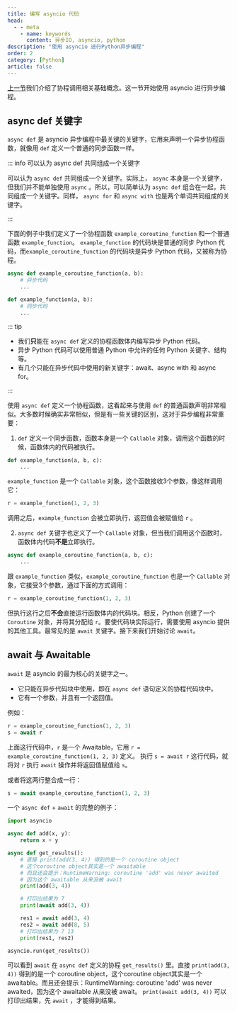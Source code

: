 ```yaml
---
title: 编写 asyncio 代码
head:
  - - meta
    - name: keywords
      content: 异步IO, asyncio, python
description: "使用 asyncio 进行Python异步编程"
order: 2
category: [Python]
article: false
---
```


[上一节](basics.md)我们介绍了协程调用相关基础概念。这一节开始使用 asyncio 进行异步编程。

## async def 关键字

`async def` 是 asyncio 异步编程中最关键的关键字，它用来声明一个异步协程函数，就像用 `def` 定义一个普通的同步函数一样。

::: info 可以认为 async def 共同组成一个关键字

可以认为 `async def` 共同组成一个关键字。实际上， `async` 本身是一个关键字，但我们并不能单独使用 `async` 。所以，可以简单认为 `async def` 组合在一起，共同组成一个关键字。同样， `async for` 和 `async with` 也是两个单词共同组成的关键字。

:::

下面的例子中我们定义了一个协程函数 `example_coroutine_function` 和一个普通函数 `example_function`。 `example_function` 的代码块是普通的同步 Python 代码，而`example_coroutine_function` 的代码块是异步 Python 代码，又被称为协程。

```python {1,5}
async def example_coroutine_function(a, b):
    # 异步代码
    ...

def example_function(a, b):
    # 同步代码
    ...
```

::: tip 

* 我们**只**能在 `async def` 定义的协程函数体内编写异步 Python 代码。
* 异步 Python 代码可以使用普通 Python 中允许的任何 Python 关键字、结构等。
* 有几个只能在异步代码中使用的新关键字：await、async with 和 async for。

:::

使用 `async def` 定义一个协程函数，这看起来与使用 `def` 的普通函数声明非常相似。大多数时候确实非常相似，但是有一些关键的区别，这对于异步编程非常重要：

1. `def` 定义一个同步函数，函数本身是一个 `Callable` 对象，调用这个函数的时候，函数体内的代码被执行。

```python
def example_function(a, b, c):
    ...
```

`example_function` 是一个 `Callable` 对象，这个函数接收3个参数，像这样调用它：

```python
r = example_function(1, 2, 3)
```

调用之后，`example_function` 会被立即执行，返回值会被赋值给 `r` 。

2. `async def` 关键字也定义了一个 `Callable` 对象，但当我们调用这个函数时，函数体内代码**不是**立即执行。

```python
async def example_coroutine_function(a, b, c):
    ...
```

跟 `example_function` 类似，`example_coroutine_function` 也是一个 `Callable` 对象，它接受3个参数，通过下面的方式调用：

```python
r = example_coroutine_function(1, 2, 3)
```

但执行这行之后**不会**直接运行函数体内的代码块。相反，Python 创建了一个 `Coroutine` 对象，并将其分配给 `r`。要使代码块实际运行，需要使用 asyncio 提供的其他工具。最常见的是 `await` 关键字。接下来我们开始讨论 `await`。

## await 与 Awaitable

`await` 是 asyncio 的最为核心的关键字之一。

* 它只能在异步代码块中使用，即在 `async def` 语句定义的协程代码块中。
* 它有一个参数，并且有一个返回值。

例如：

```python
r = example_coroutine_function(1, 2, 3)
s = await r
```

上面这行代码中，`r` 是一个 Awaitable，它用 `r = example_coroutine_function(1, 2, 3)` 定义。 执行 `s = await r` 这行代码，就将对 `r` 执行 `await` 操作并将返回值赋值给 `s`。

或者将这两行整合成一行：

```python
s = await example_coroutine_function(1, 2, 3)
```

一个 `async def` + `await` 的完整的例子：

```python
import asyncio

async def add(x, y):
    return x + y

async def get_results():
    # 直接 print(add(3, 4)) 得到的是一个 coroutine object
    # 这个coroutine object其实是一个 awaitable
    # 而且还会提示：RuntimeWarning: coroutine 'add' was never awaited
    # 因为这个 awaitable 从来没被 await
    print(add(3, 4))

    # 打印出结果为 7
    print(await add(3, 4))

    res1 = await add(3, 4)
    res2 = await add(8, 5)
    # 打印出结果为 7 13
    print(res1, res2)

asyncio.run(get_results())
```

可以看到 `await` 在 `async def` 定义的协程 `get_results()` 里。直接 `print(add(3, 4))` 得到的是一个 coroutine object，这个coroutine object其实是一个 awaitable。而且还会提示：RuntimeWarning: coroutine 'add' was never awaited，因为这个 awaitable 从来没被 await。 `print(await add(3, 4))` 可以打印出结果，先 `await` ，才能得到结果。




